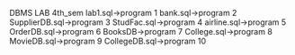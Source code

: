DBMS LAB 4th_sem
lab1.sql->program 1
bank.sql->program 2
SupplierDB.sql->program 3
StudFac.sql->program 4
airline.sql->program 5
OrderDB.sql->program 6
BooksDB->program 7
College.sql->program 8
MovieDB.sql->program 9
CollegeDB.sql->program 10
